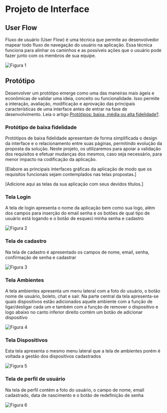 
# Projeto de Interface

## User Flow

Fluxo de usuário (User Flow) é uma técnica que permite ao desenvolvedor mapear todo fluxo de navegação do usuário na aplicação. Essa técnica funciona para alinhar os caminhos e as possíveis ações que o usuário pode fazer junto com os membros de sua equipe.

<img src="https://i.ibb.co/ZYY7Dqs/Prot-tipo-IOT-UNity-ver-1.png" alt="Figura 1">

## Protótipo

Desenvolver um protótipo emerge como uma das maneiras mais ágeis e econômicas de validar uma ideia, conceito ou funcionalidade. Isso permite a interação, avaliação, modificação e aprovação das principais características de uma interface antes de entrar na fase de desenvolvimento. Leia o artigo [Protótipos: baixa, média ou alta fidelidade?](https://medium.com/ladies-that-ux-br/prot%C3%B3tipos-baixa-m%C3%A9dia-ou-alta-fidelidade-71d897559135).







### Protótipo de baixa fidelidade

Protótipos de baixa fidelidade apresentam de forma simplificada o design da interface e o relacionamento entre suas páginas, permitindo evolução da proposta da solução. Neste projeto, os utilizaremos para apoiar a validação dos requisitos e efetuar mudanças dos mesmos, caso seja necessário, para menor impacto na codificação da aplicação.

[Elabore as principais interfaces gráficas da aplicação de modo que os requisitos funcionais sejam contemplados nas telas propostas.]

[Adicione aqui as telas da sua aplicação com seus devidos títulos.] 

### Tela Login

A tela de login apresenta o nome da aplicação bem como sua logo, além dos campos para inserção do email senha e os botôes de qual tipo de usuário está logando e o botão de esqueci minha senha e cadastro

<img src="https://i.ibb.co/hd839h7/Desktop-2.png" alt="Figura 2"/>


### Tela de cadastro 

Na tela de cadastro é apresentado os campos de nome, email, senha, confirmação de senha e cadastrar

<img src="https://i.ibb.co/cgjDJD0/Desktop-3.png" alt="Figura 3"/> 

### Tela Ambientes

A tela ambientes apresenta um menu lateral com a foto do usuário, o botão nome de usuário, boleto, chat e sair. Na parte central da tela apresenta-se quais dispositivos estão adicionados aquele ambiente com a função de ligar/desligar cada um e também com a função de remover o dispositivo e logo abaixo no canto inferior direito contém um botão de adicionar dispositivo


<img src="https://i.ibb.co/NmXN5SS/Desktop-4.png" alt="Figura 4"/>

### Tela Dispositivos 

Esta tela apresenta o mesmo menu lateral que a tela de ambientes porém é voltada a gestão dos dispositivos cadastrados 

<img src="https://i.ibb.co/sPFJL6f/Desktop-5.png" alt="Figura 5"/>


### Tela de perfil de usuário

Na tela de perfil contém a foto do usuário, o campo de nome, email cadastrado, data de nascimento e o botão de redefinição de senha


<img src="https://i.ibb.co/2NpxWV6/Desktop-6.png" alt="Figura 6"/> 



